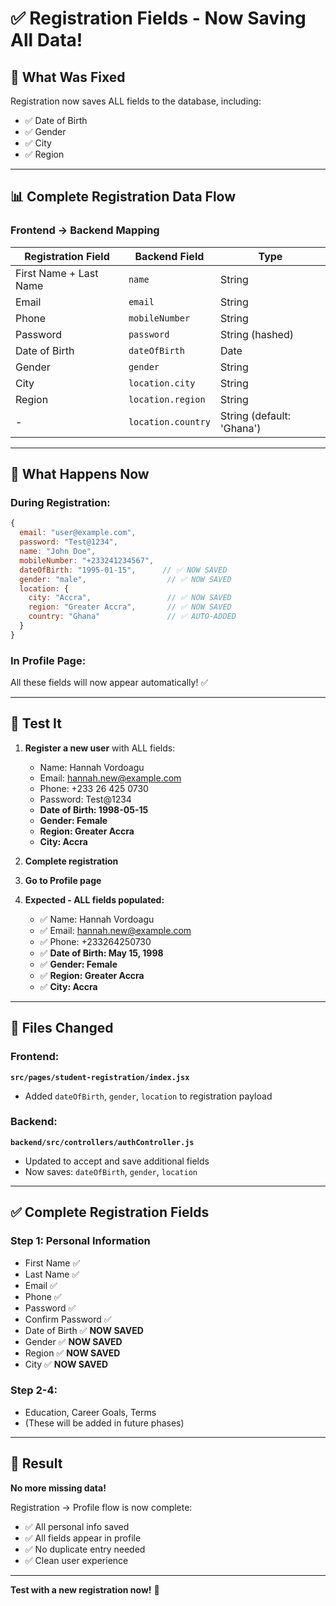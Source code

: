 # ✅ Registration Fields - Now Saving All Data!

## 🔧 What Was Fixed

Registration now saves ALL fields to the database, including:
- ✅ Date of Birth
- ✅ Gender  
- ✅ City
- ✅ Region

---

## 📊 Complete Registration Data Flow

### **Frontend → Backend Mapping**

| Registration Field | Backend Field | Type |
|-------------------|---------------|------|
| First Name + Last Name | `name` | String |
| Email | `email` | String |
| Phone | `mobileNumber` | String |
| Password | `password` | String (hashed) |
| Date of Birth | `dateOfBirth` | Date |
| Gender | `gender` | String |
| City | `location.city` | String |
| Region | `location.region` | String |
| - | `location.country` | String (default: 'Ghana') |

---

## 🎯 What Happens Now

### **During Registration:**
```javascript
{
  email: "user@example.com",
  password: "Test@1234",
  name: "John Doe",
  mobileNumber: "+233241234567",
  dateOfBirth: "1995-01-15",      // ✅ NOW SAVED
  gender: "male",                  // ✅ NOW SAVED
  location: {
    city: "Accra",                 // ✅ NOW SAVED
    region: "Greater Accra",       // ✅ NOW SAVED
    country: "Ghana"               // ✅ AUTO-ADDED
  }
}
```

### **In Profile Page:**
All these fields will now appear automatically! ✅

---

## 🧪 Test It

1. **Register a new user** with ALL fields:
   - Name: Hannah Vordoagu
   - Email: hannah.new@example.com
   - Phone: +233 26 425 0730
   - Password: Test@1234
   - **Date of Birth: 1998-05-15**
   - **Gender: Female**
   - **Region: Greater Accra**
   - **City: Accra**

2. **Complete registration**

3. **Go to Profile page**

4. **Expected - ALL fields populated:**
   - ✅ Name: Hannah Vordoagu
   - ✅ Email: hannah.new@example.com
   - ✅ Phone: +233264250730
   - ✅ **Date of Birth: May 15, 1998**
   - ✅ **Gender: Female**
   - ✅ **Region: Greater Accra**
   - ✅ **City: Accra**

---

## 📝 Files Changed

### Frontend:
**`src/pages/student-registration/index.jsx`**
- Added `dateOfBirth`, `gender`, `location` to registration payload

### Backend:
**`backend/src/controllers/authController.js`**
- Updated to accept and save additional fields
- Now saves: `dateOfBirth`, `gender`, `location`

---

## ✅ Complete Registration Fields

### **Step 1: Personal Information**
- First Name ✅
- Last Name ✅
- Email ✅
- Phone ✅
- Password ✅
- Confirm Password ✅
- Date of Birth ✅ **NOW SAVED**
- Gender ✅ **NOW SAVED**
- Region ✅ **NOW SAVED**
- City ✅ **NOW SAVED**

### **Step 2-4:**
- Education, Career Goals, Terms
- (These will be added in future phases)

---

## 🎉 Result

**No more missing data!**

Registration → Profile flow is now complete:
- ✅ All personal info saved
- ✅ All fields appear in profile
- ✅ No duplicate entry needed
- ✅ Clean user experience

---

**Test with a new registration now!** 🚀
